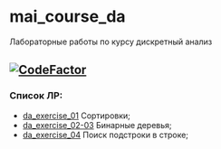 # mai_course_da

Лабораторные работы по курсу дискретный анализ

[![CodeFactor](https://www.codefactor.io/repository/github/reterer/mai_course_da/badge/main)](https://www.codefactor.io/repository/github/reterer/mai_course_da/overview/main)
---
### Список ЛР:
* [da_exercise_01](https://github.com/Reterer/mai_course_da/tree/main/da_exersice_01) Сортировки;
* [da_exercise_02-03](https://github.com/Reterer/mai_course_da/tree/main/da_exersice_02-03) Бинарные деревья;
* [da_exercise_04](https://github.com/Reterer/mai_course_da/tree/main/da_exersice_04) Поиск подстроки в строке;
